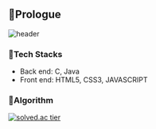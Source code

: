 ## 🙋Prologue
![header](https://capsule-render.vercel.app/api?type=waving&color=gradient&height=265&section=header&text=Zakie's%20GitHub&fontSize=70&fontAlign=50&fontAlignY=38&animation=twinkling)

### 🧏Tech Stacks
- Back end: C, Java
- Front end: HTML5, CSS3, JAVASCRIPT

### 🤦Algorithm
[![solved.ac tier](http://mazassumnida.wtf/api/v2/generate_badge?boj=kcj1607)](https://solved.ac/kcj1607)
